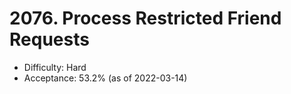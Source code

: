 # 2076. Process Restricted Friend Requests
- Difficulty: Hard
- Acceptance: 53.2% (as of 2022-03-14)
